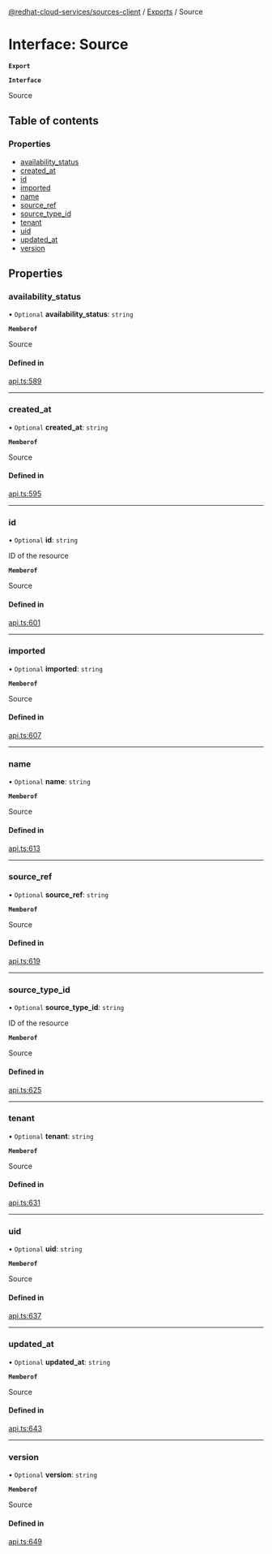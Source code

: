 [@redhat-cloud-services/sources-client](../README.md) / [Exports](../modules.md) / Source

# Interface: Source

**`Export`**

**`Interface`**

Source

## Table of contents

### Properties

- [availability\_status](Source.md#availability_status)
- [created\_at](Source.md#created_at)
- [id](Source.md#id)
- [imported](Source.md#imported)
- [name](Source.md#name)
- [source\_ref](Source.md#source_ref)
- [source\_type\_id](Source.md#source_type_id)
- [tenant](Source.md#tenant)
- [uid](Source.md#uid)
- [updated\_at](Source.md#updated_at)
- [version](Source.md#version)

## Properties

### availability\_status

• `Optional` **availability\_status**: `string`

**`Memberof`**

Source

#### Defined in

[api.ts:589](https://github.com/mkholjuraev/javascript-clients/blob/master/packages/sources/api.ts#L589)

___

### created\_at

• `Optional` **created\_at**: `string`

**`Memberof`**

Source

#### Defined in

[api.ts:595](https://github.com/mkholjuraev/javascript-clients/blob/master/packages/sources/api.ts#L595)

___

### id

• `Optional` **id**: `string`

ID of the resource

**`Memberof`**

Source

#### Defined in

[api.ts:601](https://github.com/mkholjuraev/javascript-clients/blob/master/packages/sources/api.ts#L601)

___

### imported

• `Optional` **imported**: `string`

**`Memberof`**

Source

#### Defined in

[api.ts:607](https://github.com/mkholjuraev/javascript-clients/blob/master/packages/sources/api.ts#L607)

___

### name

• `Optional` **name**: `string`

**`Memberof`**

Source

#### Defined in

[api.ts:613](https://github.com/mkholjuraev/javascript-clients/blob/master/packages/sources/api.ts#L613)

___

### source\_ref

• `Optional` **source\_ref**: `string`

**`Memberof`**

Source

#### Defined in

[api.ts:619](https://github.com/mkholjuraev/javascript-clients/blob/master/packages/sources/api.ts#L619)

___

### source\_type\_id

• `Optional` **source\_type\_id**: `string`

ID of the resource

**`Memberof`**

Source

#### Defined in

[api.ts:625](https://github.com/mkholjuraev/javascript-clients/blob/master/packages/sources/api.ts#L625)

___

### tenant

• `Optional` **tenant**: `string`

**`Memberof`**

Source

#### Defined in

[api.ts:631](https://github.com/mkholjuraev/javascript-clients/blob/master/packages/sources/api.ts#L631)

___

### uid

• `Optional` **uid**: `string`

**`Memberof`**

Source

#### Defined in

[api.ts:637](https://github.com/mkholjuraev/javascript-clients/blob/master/packages/sources/api.ts#L637)

___

### updated\_at

• `Optional` **updated\_at**: `string`

**`Memberof`**

Source

#### Defined in

[api.ts:643](https://github.com/mkholjuraev/javascript-clients/blob/master/packages/sources/api.ts#L643)

___

### version

• `Optional` **version**: `string`

**`Memberof`**

Source

#### Defined in

[api.ts:649](https://github.com/mkholjuraev/javascript-clients/blob/master/packages/sources/api.ts#L649)
